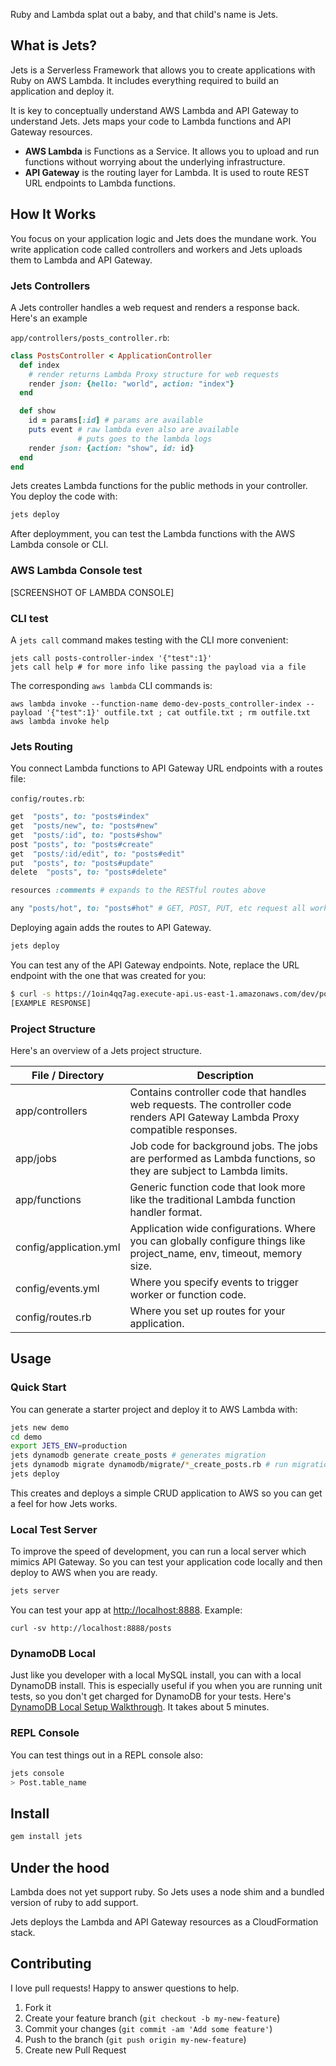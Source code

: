 Ruby and Lambda splat out a baby, and that child's name is Jets.

## What is Jets?

Jets is a Serverless Framework that allows you to create applications with Ruby on AWS Lambda.  It includes everything required to build an application and deploy it.

It is key to conceptually understand AWS Lambda and API Gateway to understand Jets.  Jets maps your code to Lambda functions and API Gateway resources.

* **AWS Lambda** is Functions as a Service. It allows you to upload and run functions without worrying about the underlying infrastructure.
* **API Gateway** is the routing layer for Lambda. It is used to route REST URL endpoints to Lambda functions.

## How It Works

You focus on your application logic and Jets does the mundane work. You write application code called controllers and workers and Jets uploads them to Lambda and API Gateway.

### Jets Controllers

A Jets controller handles a web request and renders a response back.  Here's an example

`app/controllers/posts_controller.rb`:

```ruby
class PostsController < ApplicationController
  def index
    # render returns Lambda Proxy structure for web requests
    render json: {hello: "world", action: "index"}
  end

  def show
    id = params[:id] # params are available
    puts event # raw lambda even also are available
               # puts goes to the lambda logs
    render json: {action: "show", id: id}
  end
end
```

Jets creates Lambda functions for the public methods in your controller. You deploy the code with:

```sh
jets deploy
```

After deploymment, you can test the Lambda functions with the AWS Lambda console or CLI.

### AWS Lambda Console test

[SCREENSHOT OF LAMBDA CONSOLE]

### CLI test

A `jets call` command makes testing with the CLI more convenient:

```
jets call posts-controller-index '{"test":1}'
jets call help # for more info like passing the payload via a file
```

The corresponding `aws lambda` CLI commands is:

```
aws lambda invoke --function-name demo-dev-posts_controller-index --payload '{"test":1}' outfile.txt ; cat outfile.txt ; rm outfile.txt
aws lambda invoke help
```

### Jets Routing

You connect Lambda functions to API Gateway URL endpoints with a routes file:

`config/routes.rb`:

```ruby
get  "posts", to: "posts#index"
get  "posts/new", to: "posts#new"
get  "posts/:id", to: "posts#show"
post "posts", to: "posts#create"
get  "posts/:id/edit", to: "posts#edit"
put  "posts", to: "posts#update"
delete  "posts", to: "posts#delete"

resources :comments # expands to the RESTful routes above

any "posts/hot", to: "posts#hot" # GET, POST, PUT, etc request all work
```

Deploying again adds the routes to API Gateway.

```sh
jets deploy
```

You can test any of the API Gateway endpoints. Note, replace the URL endpoint with the one that was created for you:

```sh
$ curl -s https://1oin4qq7ag.execute-api.us-east-1.amazonaws.com/dev/posts
[EXAMPLE RESPONSE]
```

### Project Structure

Here's an overview of a Jets project structure.

File / Directory  | Description
------------- | -------------
app/controllers  | Contains controller code that handles web requests.  The controller code renders API Gateway Lambda Proxy compatible responses.
app/jobs  | Job code for background jobs.  The jobs are performed as Lambda functions, so they are subject to Lambda limits.
app/functions  | Generic function code that look more like the traditional Lambda function handler format.
config/application.yml  | Application wide configurations.  Where you can globally configure things like project_name, env, timeout, memory size.
config/events.yml  | Where you specify events to trigger worker or function code.
config/routes.rb  | Where you set up routes for your application.

## Usage

### Quick Start

You can generate a starter project and deploy it to AWS Lambda with:

```sh
jets new demo
cd demo
export JETS_ENV=production
jets dynamodb generate create_posts # generates migration
jets dynamodb migrate dynamodb/migrate/*_create_posts.rb # run migration
jets deploy
```

This creates and deploys a simple CRUD application to AWS so you can get a feel for how Jets works.

### Local Test Server

To improve the speed of development, you can run a local server which mimics API Gateway. So you can test your application code locally and then deploy to AWS when you are ready.

```sh
jets server
```

You can test your app at [http://localhost:8888](http://localhost:8888).  Example:

```
curl -sv http://localhost:8888/posts
```

### DynamoDB Local

Just like you developer with a local MySQL install, you can with a local DynamoDB install.  This is especially useful if you when you are running unit tests, so you don't get charged for DynamoDB for your tests.  Here's [DynamoDB Local Setup Walkthrough](https://github.com/tongueroo/jets/wiki/Dynamodb-Local-Setup-Walkthrough).  It takes about 5 minutes.


### REPL Console

You can test things out in a REPL console also:

```sh
jets console
> Post.table_name
```

## Install

```sh
gem install jets
```

## Under the hood

Lambda does not yet support ruby. So Jets uses a node shim and a bundled version of ruby to add support.

Jets deploys the Lambda and API Gateway resources as a CloudFormation stack.

## Contributing

I love pull requests! Happy to answer questions to help.

1. Fork it
2. Create your feature branch (`git checkout -b my-new-feature`)
3. Commit your changes (`git commit -am 'Add some feature'`)
4. Push to the branch (`git push origin my-new-feature`)
5. Create new Pull Request
